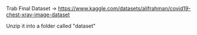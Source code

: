 Trab Final Dataset -> https://www.kaggle.com/datasets/alifrahman/covid19-chest-xray-image-dataset

Unzip it into a folder called "dataset"
